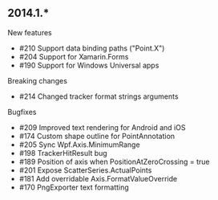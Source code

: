 2014.1.*
--------

New features

- #210 Support data binding paths ("Point.X")
- #204 Support for Xamarin.Forms
- #190 Support for Windows Universal apps

Breaking changes

- #214 Changed tracker format strings arguments

Bugfixes

- #209 Improved text rendering for Android and iOS
- #174 Custom shape outline for PointAnnotation
- #205 Sync Wpf.Axis.MinimumRange
- #198 TrackerHitResult bug
- #189 Position of axis when PositionAtZeroCrossing = true
- #201 Expose ScatterSeries.ActualPoints
- #181 Add overridable Axis.FormatValueOverride
- #170 PngExporter text formatting